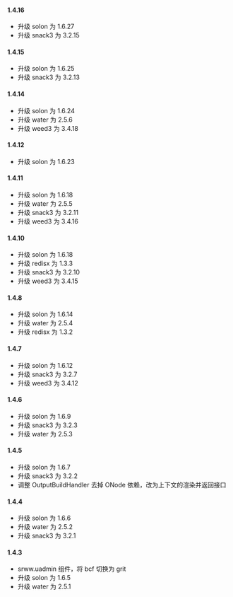 #### 1.4.16
* 升级 solon 为 1.6.27
* 升级 snack3 为 3.2.15

#### 1.4.15
* 升级 solon 为 1.6.25
* 升级 snack3 为 3.2.13

#### 1.4.14
* 升级 solon 为 1.6.24
* 升级 water 为 2.5.6
* 升级 weed3 为 3.4.18

#### 1.4.12
* 升级 solon 为 1.6.23

#### 1.4.11
* 升级 solon 为 1.6.18
* 升级 water 为 2.5.5
* 升级 snack3 为 3.2.11
* 升级 weed3 为 3.4.16

#### 1.4.10
* 升级 solon 为 1.6.18
* 升级 redisx 为 1.3.3
* 升级 snack3 为 3.2.10
* 升级 weed3 为 3.4.15

#### 1.4.8
* 升级 solon 为 1.6.14
* 升级 water 为 2.5.4
* 升级 redisx 为 1.3.2

#### 1.4.7
* 升级 solon 为 1.6.12
* 升级 snack3 为 3.2.7
* 升级 weed3 为 3.4.12

#### 1.4.6
* 升级 solon 为 1.6.9
* 升级 snack3 为 3.2.3
* 升级 water 为 2.5.3

#### 1.4.5
* 升级 solon 为 1.6.7
* 升级 snack3 为 3.2.2
* 调整 OutputBuildHandler 去掉 ONode 依赖，改为上下文的渲染并返回接口

#### 1.4.4
* 升级 solon 为 1.6.6
* 升级 water 为 2.5.2
* 升级 snack3 为 3.2.1

#### 1.4.3 
* srww.uadmin 组件，将 bcf 切换为 grit
* 升级 solon 为 1.6.5
* 升级 water 为 2.5.1

